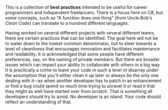 This is a collection of **best practices** intended to be useful for career programmers and independent freelancers. There is a focus here on C#, but some concepts, such as "A function does one thing" (from Uncle Bob's _Clean Code_) can translate to a hundred different languages.

Having worked on several different projects with several different teams, there are certain practices that can be identified. The goal here will not be to water down to the lowest common denominator, but to steer towards a level of cleanliness that encourages innovation and facilitates maintenance and readability. It is acknowledged that some people have different preferences, say, on the naming of private members. But there are broader issues which can impact your ability to collaborate with others in a big way. It is practically a crime to leave your code in such a level of disarray under the assumption that you'll either clean it up later or always be the only one dealing with it--as when another developer has to patch in an enhancement or find a bug could spend so much time trying to unravel it or read it that they might as well have started over from scratch. That is something all developers should try to avoid. No developer is an island. Your code should reflect an understanding of that.